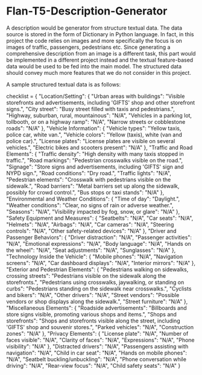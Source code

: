 # Flan-T5-Description-Generator
A description would be generator from structure textual data. The data source is stored in the form of Dictionary in Python language.
In fact, in this project the code relies on images and more specifically the focus is on images of traffic, passengers, pedestrians etc.
Since generating a comprehensive description from an image is a different task, this part would be implemented in a different project instead and the textual feature-based data would be used to be fed into the main model. The structured data should convey much more features that we do not consider in this project.

A sample structured textual data is as follows:

checklist = {
    "Location/Setting": {
        "Urban areas with buildings": "Visible storefronts and advertisements, including 'GIFTS' shop and other storefront signs.",
        "City street": "Busy street filled with taxis and pedestrians.",
        "Highway, suburban, rural, mountainous": "N/A",
        "Vehicles in a parking lot, tollbooth, or on a highway ramp": "N/A",
        "Narrow streets or cobblestone roads": "N/A"
    },
    "Vehicle Information": {
        "Vehicle types": "Yellow taxis, police car, white van.",
        "Vehicle colors": "Yellow (taxis), white (van and police car).",
        "License plates": "License plates are visible on several vehicles.",
        "Electric bikes and scooters present": "N/A"
    },
    "Traffic and Road Elements": {
        "Traffic density": "High density with many taxis stopped in traffic.",
        "Road markings": "Pedestrian crosswalks visible on the road.",
        "Signage": "Store signs and advertisements, including 'GIFTS' sign and NYPD sign.",
        "Road conditions": "Dry road.",
        "Traffic lights": "N/A",
        "Pedestrian elements": "Crosswalk with pedestrians visible on the sidewalk.",
        "Road barriers": "Metal barriers set up along the sidewalk, possibly for crowd control.",
        "Bus stops or taxi stands": "N/A"
    },
    "Environmental and Weather Conditions": {
        "Time of day": "Daylight.",
        "Weather conditions": "Clear, no signs of rain or adverse weather.",
        "Seasons": "N/A",
        "Visibility impacted by fog, snow, or glare": "N/A"
    },
    "Safety Equipment and Measures": {
        "Seatbelts": "N/A",
        "Car seats": "N/A",
        "Helmets": "N/A",
        "Airbags": "N/A",
        "Car cameras": "N/A",
        "Steering controls": "N/A",
        "Other safety-related devices": "N/A"
    },
    "Driver and Passenger Behaviors": {
        "Driver distraction": "N/A",
        "Passenger activities": "N/A",
        "Emotional expressions": "N/A",
        "Body language": "N/A",
        "Hands on the wheel": "N/A",
        "Seat adjustments": "N/A",
        "Sunglasses": "N/A"
    },
    "Technology Inside the Vehicle": {
        "Mobile phones": "N/A",
        "Navigation screens": "N/A",
        "Car dashboard displays": "N/A",
        "Interior mirrors": "N/A"
    },
    "Exterior and Pedestrian Elements": {
        "Pedestrians walking on sidewalks, crossing streets": "Pedestrians visible on the sidewalk along the storefronts.",
        "Pedestrians using crosswalks, jaywalking, or standing on curbs": "Pedestrians standing on the sidewalk near crosswalks.",
        "Cyclists and bikers": "N/A",
        "Other drivers": "N/A",
        "Street vendors": "Possible vendors or shop displays along the sidewalk.",
        "Street furniture": "N/A"
    },
    "Miscellaneous Elements": {
        "Roadside advertisements": "Billboards and store signs visible, promoting various shops and items.",
        "Shops and storefronts": "Shops and storefronts visible along the street, including 'GIFTS' shop and souvenir stores.",
        "Parked vehicles": "N/A",
        "Construction zones": "N/A"
    },
    "Privacy Elements": {
        "License plate": "N/A",
        "Number of faces visible": "N/A",
        "Clarity of faces": "N/A",
        "Expressions": "N/A",
        "Phone visibility": "N/A"
    },
    "Distracted drivers": "N/A",
    "Passengers assisting with navigation": "N/A",
    "Child in car seat": "N/A",
    "Hands on mobile phones": "N/A",
    "Seatbelt buckling/unbuckling": "N/A",
    "Phone conversation while driving": "N/A",
    "Rear-view focus": "N/A",
    "Child safety seats": "N/A"
}
